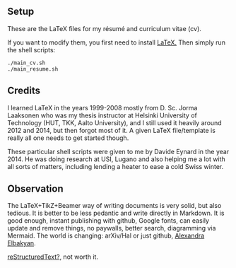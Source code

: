 ## Setup

These are the LaTeX files for my résumé and curriculum vitae (cv).

If you want to modify them, you first need to install [LaTeX.](https://linuxconfig.org/how-to-install-latex-on-ubuntu-20-04-focal-fossa-linux)
Then simply run the shell scripts:

```console
./main_cv.sh
./main_resume.sh
```

## Credits

I learned LaTeX in the years 1999-2008 mostly from D. Sc. Jorma Laaksonen who was my thesis instructor at Helsinki University of Technology (HUT, TKK, Aalto University), and I still used it heavily around 2012 and 2014, but then forgot most of it. A given LaTeX file/template is really all one needs 
to get started though.

These particular shell scripts were given to me by ‪Davide Eynard in the year 2014. He was doing research at USI, Lugano and also 
helping me a lot with all sorts of matters, including lending a heater to ease a cold Swiss winter.

## Observation

The LaTeX+TikZ+Beamer way of writing documents is very solid, but also tedious. It is better to be less pedantic and write directly in Markdown. It is good enough, instant publishing with github, Google fonts, can easily update and remove things, no paywalls, better search, diagramming via Mermaid. The world is changing: arXiv/Hal or just github, [Alexandra Elbakyan](https://en.wikipedia.org/wiki/Alexandra_Elbakyan).

[reStructuredText?](https://eli.thegreenplace.net/2017/restructuredtext-vs-markdown-for-technical-documentation/), not worth it.

